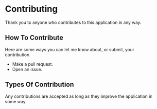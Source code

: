 # Contributing
Thank you to anyone who contributes to this application in any way.

## How To Contribute
Here are some ways you can let me know about, or submit, your contribution.
* Make a pull request.
* Open an issue.

## Types Of Contribution
Any contributions are accepted as long as they improve the application in some way.
